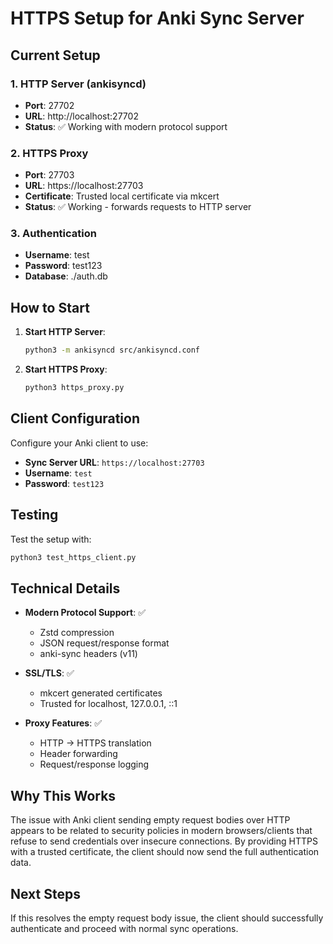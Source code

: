 # HTTPS Setup for Anki Sync Server

## Current Setup

### 1. HTTP Server (ankisyncd)
- **Port**: 27702
- **URL**: http://localhost:27702
- **Status**: ✅ Working with modern protocol support

### 2. HTTPS Proxy
- **Port**: 27703  
- **URL**: https://localhost:27703
- **Certificate**: Trusted local certificate via mkcert
- **Status**: ✅ Working - forwards requests to HTTP server

### 3. Authentication
- **Username**: test
- **Password**: test123
- **Database**: ./auth.db

## How to Start

1. **Start HTTP Server**:
   ```bash
   python3 -m ankisyncd src/ankisyncd.conf
   ```

2. **Start HTTPS Proxy**:
   ```bash
   python3 https_proxy.py
   ```

## Client Configuration

Configure your Anki client to use:
- **Sync Server URL**: `https://localhost:27703`
- **Username**: `test`
- **Password**: `test123`

## Testing

Test the setup with:
```bash
python3 test_https_client.py
```

## Technical Details

- **Modern Protocol Support**: ✅ 
  - Zstd compression
  - JSON request/response format
  - anki-sync headers (v11)
  
- **SSL/TLS**: ✅
  - mkcert generated certificates
  - Trusted for localhost, 127.0.0.1, ::1
  
- **Proxy Features**: ✅
  - HTTP → HTTPS translation
  - Header forwarding
  - Request/response logging

## Why This Works

The issue with Anki client sending empty request bodies over HTTP appears to be related to security policies in modern browsers/clients that refuse to send credentials over insecure connections. By providing HTTPS with a trusted certificate, the client should now send the full authentication data.

## Next Steps

If this resolves the empty request body issue, the client should successfully authenticate and proceed with normal sync operations. 